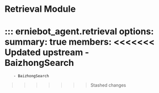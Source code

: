 
# Retrieval Module


::: erniebot_agent.retrieval
    options:
        summary: true
        members:
<<<<<<< Updated upstream
        - BaizhongSearch
=======
        - BaizhongSearch
>>>>>>> Stashed changes
